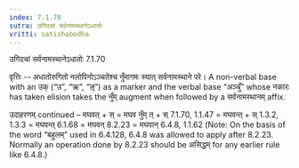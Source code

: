 ```yaml
---
index: 7.1.70
sutra: उगिदचां सर्वनामस्थानेऽधातोः
vritti: satishabodha
---
```



 उगिदचां सर्वनामस्थानेऽधातोः 7.1.70 


वृत्तिः -- अधातोरुगितो नलोपिनोऽञ्चतेश्च नुँमागमः स्यात् सर्वनामस्थाने परे। A non-verbal base with an उक् (“उ”, “ऋ”, “ऌ”) as a marker and the verbal base “अञ्चुँ” whose नकारः has taken elision takes the नुँम् augment when followed by a सर्वनामस्थानम् affix. 


उदाहरणम् continued – मघवत् + स् = मघव नुँम् त् + स् 7.1.70, 1.1.47 = मघवन्त् + स् 1.3.2, 1.3.3 = मघवन्त् 6.1.68 = मघवन् 8.2.23 = मघवान् 6.4.8, 1.1.62 (Note: On the basis of the word “बहुलम्” used in 6.4.128, 6.4.8 was allowed to apply after 8.2.23. Normally an operation done by 8.2.23 should be असिद्धम् for any earlier rule like 6.4.8.) 


